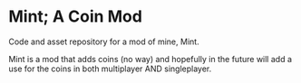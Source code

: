 # Mint; A Coin Mod
Code and asset repository for a mod of mine, Mint.

Mint is a mod that adds coins (no way) and hopefully in the future will add a use for the coins in both multiplayer AND singleplayer.
